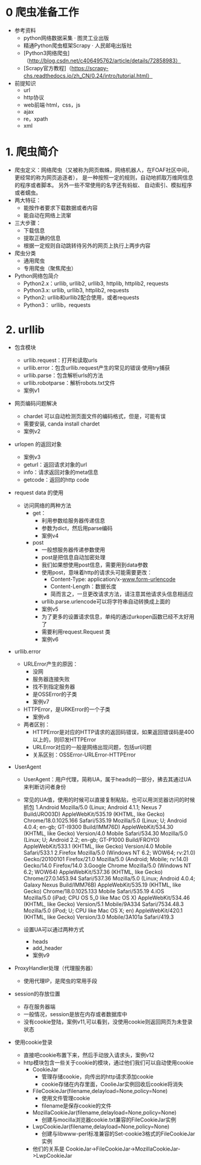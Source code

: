 # 0 爬虫准备工作
- 参考资料
    - python网络数据采集 · 图灵工业出版
    - 精通Python爬虫框架Scrapy · 人民邮电出版社
    - [Python3网络爬虫]（http://blog.csdn.net/c406495762/article/details/72858983）
    - [Scrapy官方教程]（https://scrapy-chs.readthedocs.io/zh_CN/0.24/intro/tutorial.html）
- 前提知识
    - url
    - http协议
    - web前端·html，css，js
    - ajax
    - re，xpath
    - xml
# 1. 爬虫简介
- 爬虫定义：网络爬虫（又被称为网页蜘蛛，网络机器人，在FOAF社区中间，更经常的称为网页追逐者），
 是一种按照一定的规则，自动地抓取万维网信息的程序或者脚本。 另外一些不常使用的名字还有蚂蚁、
 自动索引、模拟程序或者蠕虫。
- 两大特征：
    - 能按作者要求下载数据或者内容
    - 能自动在网络上流窜
- 三大步骤：
    - 下载信息
    - 提取正确的信息
    - 根据一定规则自动跳转待另外的网页上执行上两步内容
- 爬虫分类
    - 通用爬虫
    - 专用爬虫（聚焦爬虫）
- Python网络包简介
    - Python2.x：urllib, urllib2, urllib3, httplib, httplib2, requests
    - Python3.x: urllib, urllib3, httplib2, requests
    - Python2: urllib和urllib2配合使用，或者requests
    - Python3： urllib，requests
# 2. urllib
- 包含模块
    - urllib.request：打开和读取urls
    - urllib.error：包含urllib.request产生的常见的错误·使用try捕获
    - urllib.parse：包含解析urls的方法
    - urllib.robotparse：解析robots.txt文件
    - 案例v1

- 网页编码问题解决
    - chardet 可以自动检测页面文件的编码格式，但是，可能有误
    - 需要安装, canda install chardet
    - 案例v2
    
- urlopen 的返回对象
    - 案例v3
    - geturl：返回请求对象的url
    - info：请求返回对象的meta信息
    - getcode：返回的http code
- request data 的使用
    - 访问网络的两种方法
        - get：
            - 利用参数给服务器传递信息
            - 参数为dict，然后用parse编码
            - 案例v4
        - post
            - 一般想服务器传递参数使用
            - post是把信息自动加密处理
            - 我们如果想使用post信息，需要用到data参数
            - 使用post，意味着http的请求头可能需要更改：
                - Content-Type: application/x-www.form-urlencode
                - Content-Length：数据长度
                - 简而言之，一旦更改请求方法，请注意其他请求头信息相适应
            - urllib.parse.urlencode可以将字符串自动转换成上面的                
            - 案例v5
            - 为了更多的设置请求信息，单纯的通过urkopen函数已经不太好用了
            - 需要利用request.Request 类
            - 案例v6
- urllib.error
    - URLError产生的原因：
        - 没网
        - 服务器连接失败
        - 找不到指定服务器
        - 是OSSError的子类
        - 案例v7
    - HTTPError，是URKError的一个子类
        - 案例v8
    - 两者区别：
        - HTTPError是对应的HTTP请求的返回码错误，如果返回错误码是400以上的，则印发HTTPError
        - URLError对应的一般是网络出现问题，包括url问题
        - 关系区别：OSSError-URLError-HTTPError
- UserAgent 
    - UserAgent：用户代理，简称UA，属于heads的一部分，拂去其通过UA来判断访问者身份
    - 常见的UA值，使用的时候可以直接复制粘贴，也可以用浏览器访问的时候抓包
            1.Android
            Mozilla/5.0 (Linux; Android 4.1.1; Nexus 7 Build/JRO03D) AppleWebKit/535.19 (KHTML, like Gecko) Chrome/18.0.1025.166 Safari/535.19
            Mozilla/5.0 (Linux; U; Android 4.0.4; en-gb; GT-I9300 Build/IMM76D) AppleWebKit/534.30 (KHTML, like Gecko) Version/4.0 Mobile Safari/534.30
            Mozilla/5.0 (Linux; U; Android 2.2; en-gb; GT-P1000 Build/FROYO) AppleWebKit/533.1 (KHTML, like Gecko) Version/4.0 Mobile Safari/533.1
            2.Firefox
            Mozilla/5.0 (Windows NT 6.2; WOW64; rv:21.0) Gecko/20100101 Firefox/21.0
            Mozilla/5.0 (Android; Mobile; rv:14.0) Gecko/14.0 Firefox/14.0
            3.Google Chrome
            Mozilla/5.0 (Windows NT 6.2; WOW64) AppleWebKit/537.36 (KHTML, like Gecko) Chrome/27.0.1453.94 Safari/537.36
            Mozilla/5.0 (Linux; Android 4.0.4; Galaxy Nexus Build/IMM76B) AppleWebKit/535.19 (KHTML, like Gecko) Chrome/18.0.1025.133 Mobile Safari/535.19
            4.iOS  
            Mozilla/5.0 (iPad; CPU OS 5_0 like Mac OS X) AppleWebKit/534.46 (KHTML, like Gecko) Version/5.1 Mobile/9A334 Safari/7534.48.3
            Mozilla/5.0 (iPod; U; CPU like Mac OS X; en) AppleWebKit/420.1 (KHTML, like Gecko) Version/3.0 Mobile/3A101a Safari/419.3
                    
    - 设置UA可以通过两种方式
        - heads
        - add_header
        - 案例v9
- ProxyHandler处理（代理服务器）
    - 使用代理IP，是爬虫的常用手段
     
     
     
- session的存放位置
    - 存在服务器端
    - 一般情况，session是放在内存或者数据库中
    - 没有cookie登陆，案例v11,可以看到，没使用cookie则返回网页为未登录状态

- 使用cookie登录
    - 直接吧cookie布置下来，然后手动放入请求头，案例v12
    - http模块包含一些关于cookie的模块，通过他们我们可以自动使用cookie
        - CookieJar
            - 管理存储cookie，向传出的http请求添加cookie
            - cookie存储在内存里面，CoolieJar实例回收后cookie将消失
        - FileCookieJar(filename,delayload=None,policy=None)
            - 使用文件管理cookie
            - filename是保存cookie的文件
        - MozillaCookieJar(filename,delayload=None,policy=None)
            - 创建与mocilla浏览器cookie.txt兼容的FileCookieJar实例
        - LwpCookieJar(filename,delayload=None,policy=None)
            - 创建与libwww-perl标准兼容的Set-cookie3格式的FileCookieJar实例  
        - 他们的关系是 CookieJar->FileCookieJar->MozillaCookieJar->LwpCookieJar